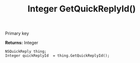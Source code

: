 ﻿---
uid: crmscript_ref_NSQuickReply_GetQuickReplyId
title: Integer GetQuickReplyId()
intellisense: NSQuickReply.GetQuickReplyId
keywords: NSQuickReply, GetQuickReplyId
so.topic: reference
---

Primary key

**Returns:** Integer


```crmscript
NSQuickReply thing;
Integer quickReplyId  = thing.GetQuickReplyId();
```


